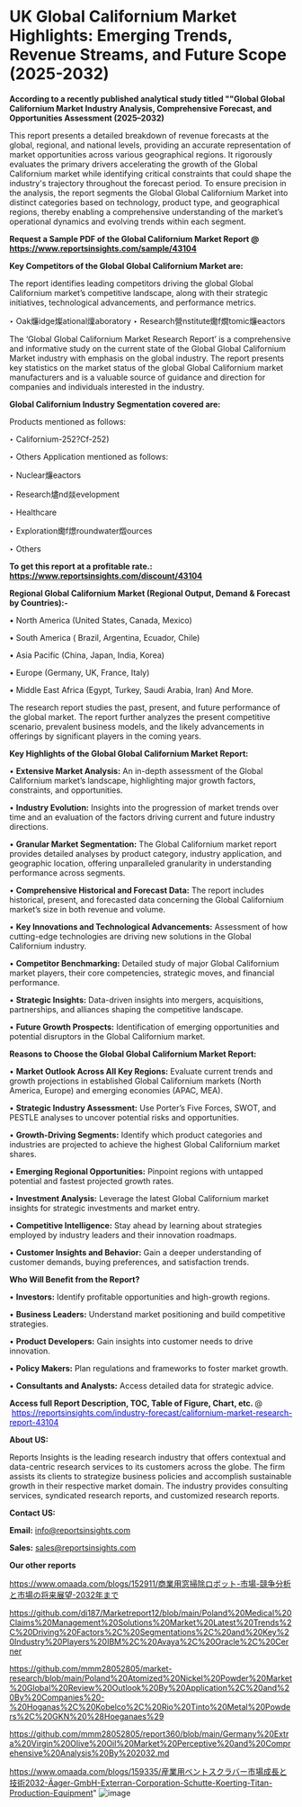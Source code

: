# UK Global Californium Market Highlights: Emerging Trends, Revenue Streams, and Future Scope (2025-2032)

<strong>According to a recently published analytical study titled ""Global Global Californium Market Industry Analysis, Comprehensive Forecast, and Opportunities Assessment (2025–2032)</strong>

This report presents a detailed breakdown of revenue forecasts at the global, regional, and national levels, providing an accurate representation of market opportunities across various geographical regions. It rigorously evaluates the primary drivers accelerating the growth of the Global Californium market while identifying critical constraints that could shape the industry's trajectory throughout the forecast period. To ensure precision in the analysis, the report segments the Global Global Californium Market into distinct categories based on technology, product type, and geographical regions, thereby enabling a comprehensive understanding of the market’s operational dynamics and evolving trends within each segment.

<strong>Request a Sample PDF of the Global Californium Market Report </strong><strong>@<a href=https://www.reportsinsights.com/sample/43104 style=color:#0000ff;> https://www.reportsinsights.com/sample/43104</a></strong></font>

<strong>Key Competitors of the Global Global Californium Market are:</strong>

The report identifies leading competitors driving the global Global Californium market’s competitive landscape, along with their strategic initiatives, technological advancements, and performance metrics.

‣ Oak燫idge燦ational燣aboratory
‣   Research營nstitute爋f燗tomic燫eactors

The ‘Global Global Californium Market Research Report’ is a comprehensive and informative study on the current state of the Global Global Californium Market industry with emphasis on the global industry. The report presents key statistics on the market status of the global Global Californium market manufacturers and is a valuable source of guidance and direction for companies and individuals interested in the industry.

<strong>Global Californium Industry Segmentation covered are:</strong>

Products mentioned as follows:

‣ Californium-252?Cf-252)

‣ Others
Application mentioned as follows:

‣ Nuclear燫eactors

‣ Research燼nd燚evelopment

‣ Healthcare

‣ Exploration爋f燝roundwater燬ources

‣ Others

<strong>To get this report at a profitable rate.: <a href=https://www.reportsinsights.com/discount/43104 style=color:#0000ff;>https://www.reportsinsights.com/discount/43104</a></strong></font>

<strong>Regional Global Californium Market (Regional Output, Demand &amp; Forecast by Countries):-</strong>

• North America (United States, Canada, Mexico)

• South America ( Brazil, Argentina, Ecuador, Chile)

• Asia Pacific (China, Japan, India, Korea)

• Europe (Germany, UK, France, Italy)

• Middle East Africa (Egypt, Turkey, Saudi Arabia, Iran) And More.

The research report studies the past, present, and future performance of the global market. The report further analyzes the present competitive scenario, prevalent business models, and the likely advancements in offerings by significant players in the coming years.

<strong>Key Highlights of the Global Global Californium Market Report:</strong>

• <strong>Extensive Market Analysis:</strong> An in-depth assessment of the Global Californium market’s landscape, highlighting major growth factors, constraints, and opportunities.

• <strong>Industry Evolution:</strong> Insights into the progression of market trends over time and an evaluation of the factors driving current and future industry directions.

• <strong>Granular Market Segmentation:</strong> The Global Californium market report provides detailed analyses by product category, industry application, and geographic location, offering unparalleled granularity in understanding performance across segments.

• <strong>Comprehensive Historical and Forecast Data:</strong> The report includes historical, present, and forecasted data concerning the Global Californium market’s size in both revenue and volume.

• <strong>Key Innovations and Technological Advancements:</strong> Assessment of how cutting-edge technologies are driving new solutions in the Global Californium industry.

• <strong>Competitor Benchmarking:</strong> Detailed study of major Global Californium market players, their core competencies, strategic moves, and financial performance.

• <strong>Strategic Insights:</strong> Data-driven insights into mergers, acquisitions, partnerships, and alliances shaping the competitive landscape.

• <strong>Future Growth Prospects:</strong> Identification of emerging opportunities and potential disruptors in the Global Californium market.

<strong>Reasons to Choose the Global Global Californium Market Report:</strong>

• <strong>Market Outlook Across All Key Regions:</strong> Evaluate current trends and growth projections in established Global Californium markets (North America, Europe) and emerging economies (APAC, MEA).

• <strong>Strategic Industry Assessment:</strong> Use Porter’s Five Forces, SWOT, and PESTLE analyses to uncover potential risks and opportunities.

• <strong>Growth-Driving Segments:</strong> Identify which product categories and industries are projected to achieve the highest Global Californium market shares.

• <strong>Emerging Regional Opportunities:</strong> Pinpoint regions with untapped potential and fastest projected growth rates.

• <strong>Investment Analysis:</strong> Leverage the latest Global Californium market insights for strategic investments and market entry.

• <strong>Competitive Intelligence:</strong> Stay ahead by learning about strategies employed by industry leaders and their innovation roadmaps.

• <strong>Customer Insights and Behavior:</strong> Gain a deeper understanding of customer demands, buying preferences, and satisfaction trends.

<strong>Who Will Benefit from the Report?</strong>

• <strong>Investors:</strong> Identify profitable opportunities and high-growth regions.

• <strong>Business Leaders:</strong> Understand market positioning and build competitive strategies.

• <strong>Product Developers:</strong> Gain insights into customer needs to drive innovation.

• <strong>Policy Makers:</strong> Plan regulations and frameworks to foster market growth.

• <strong>Consultants and Analysts:</strong> Access detailed data for strategic advice.
</ul>
<strong>Access full Report Description, TOC, Table of Figure, Chart, etc. </strong>@  <a href=https://reportsinsights.com/industry-forecast/californium-market-research-report-43104 style=color:#0000ff;>https://reportsinsights.com/industry-forecast/californium-market-research-report-43104</a></font>

<strong><strong>About US</strong>:</strong>

Reports Insights is the leading research industry that offers contextual and data-centric research services to its customers across the globe. The firm assists its clients to strategize business policies and accomplish sustainable growth in their respective market domain. The industry provides consulting services, syndicated research reports, and customized research reports.

<strong>Contact US:</strong>

<p class=""""><b>Email:</b> <a href=mailto:info@reportsinsights.com>info@reportsinsights.com</a></p>
<p class=""""><b>Sales:</b> <a href=mailto:sales@reportsinsights.com>sales@reportsinsights.com</a></p>

<strong>Our other reports</strong>

<a href=https://www.omaada.com/blogs/152911/商業用窓掃除ロボット-市場-競争分析と市場の将来展望-2032年まで>https://www.omaada.com/blogs/152911/商業用窓掃除ロボット-市場-競争分析と市場の将来展望-2032年まで</a>

<a href=https://github.com/di187/Marketreport12/blob/main/Poland%20Medical%20Claims%20Management%20Solutions%20Market%20Latest%20Trends%2C%20Driving%20Factors%2C%20Segmentations%2C%20and%20Key%20Industry%20Players%20IBM%2C%20Avaya%2C%20Oracle%2C%20Cerner>https://github.com/di187/Marketreport12/blob/main/Poland%20Medical%20Claims%20Management%20Solutions%20Market%20Latest%20Trends%2C%20Driving%20Factors%2C%20Segmentations%2C%20and%20Key%20Industry%20Players%20IBM%2C%20Avaya%2C%20Oracle%2C%20Cerner</a>

<a href=https://github.com/mmm28052805/market-research/blob/main/Poland%20Atomized%20Nickel%20Powder%20Market%20Global%20Review%20Outlook%20By%20Application%2C%20and%20By%20Companies%20-%20Hoganas%2C%20Kobelco%2C%20Rio%20Tinto%20Metal%20Powders%2C%20GKN%20%28Hoeganaes%29>https://github.com/mmm28052805/market-research/blob/main/Poland%20Atomized%20Nickel%20Powder%20Market%20Global%20Review%20Outlook%20By%20Application%2C%20and%20By%20Companies%20-%20Hoganas%2C%20Kobelco%2C%20Rio%20Tinto%20Metal%20Powders%2C%20GKN%20%28Hoeganaes%29</a>

<a href=https://github.com/mmm28052805/report360/blob/main/Germany%20Extra%20Virgin%20Olive%20Oil%20Market%20Perceptive%20and%20Comprehensive%20Analysis%20By%202032.md>https://github.com/mmm28052805/report360/blob/main/Germany%20Extra%20Virgin%20Olive%20Oil%20Market%20Perceptive%20and%20Comprehensive%20Analysis%20By%202032.md</a>

<a href=https://www.omaada.com/blogs/159335/産業用ベントスクラバー市場成長と技術2032-Äager-GmbH-Exterran-Corporation-Schutte-Koerting-Titan-Production-Equipment>https://www.omaada.com/blogs/159335/産業用ベントスクラバー市場成長と技術2032-Äager-GmbH-Exterran-Corporation-Schutte-Koerting-Titan-Production-Equipment</a>"
![image](https://github.com/user-attachments/assets/c1d73f20-8bcd-4860-bc84-3bffd2928599)
